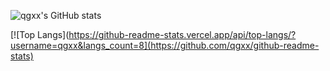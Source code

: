 <!-- 统计卡片 -->
![qgxx's GitHub stats](https://github-readme-stats.vercel.app/api?username=qgxx&show_icons=true&theme=dracula)

<!-- 仓库 -->
<!-- [![Readme Card](https://github-readme-stats.vercel.app/api/pin/?username=qgxx&repo=github-readme-stats)](https://github.com/qgxx/github-readme-stats) -->

<!--语言-->
[![Top Langs](https://github-readme-stats.vercel.app/api/top-langs/?username=qgxx&langs_count=8](https://github.com/qgxx/github-readme-stats)
